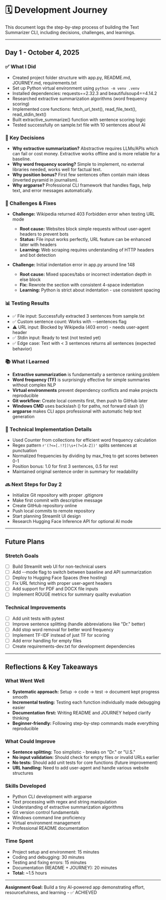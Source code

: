 # 🗓️ Development Journey

This document logs the step-by-step process of building the Text Summarizer CLI, including decisions, challenges, and learnings.

---

## Day 1 - October 4, 2025

### ✅ What I Did
- Created project folder structure with app.py, README.md, JOURNEY.md, requirements.txt
- Set up Python virtual environment using `python -m venv .venv`
- Installed dependencies: requests==2.32.3 and beautifulsoup4==4.14.2
- Researched extractive summarization algorithms (word frequency scoring)
- Implemented core functions: fetch_url_text(), read_file_text(), read_stdin_text()
- Built extractive_summarize() function with sentence scoring logic
- Tested successfully on sample.txt file with 10 sentences about AI

### 🔧 Key Decisions
- **Why extractive summarization?** Abstractive requires LLMs/APIs which can fail or cost money. Extractive works offline and is more reliable for a baseline.
- **Why word frequency scoring?** Simple to implement, no external libraries needed, works well for factual text.
- **Why position bonus?** First few sentences often contain main ideas (inverted pyramid in journalism).
- **Why argparse?** Professional CLI framework that handles flags, help text, and error messages automatically.

### 🐛 Challenges & Fixes
- **Challenge:** Wikipedia returned 403 Forbidden error when testing URL mode
  - **Root cause:** Websites block simple requests without user-agent headers to prevent bots
  - **Status:** File input works perfectly, URL feature can be enhanced later with headers
  - **Learning:** Web scraping requires understanding of HTTP headers and bot detection
  
- **Challenge:** Initial indentation error in app.py around line 148
  - **Root cause:** Mixed spaces/tabs or incorrect indentation depth in else block
  - **Fix:** Rewrote the section with consistent 4-space indentation
  - **Learning:** Python is strict about indentation - use consistent spacing

### 📊 Testing Results
- ✅ File input: Successfully extracted 3 sentences from sample.txt
- ✅ Custom sentence count: Works with --sentences flag
- ⚠️ URL input: Blocked by Wikipedia (403 error) - needs user-agent header
- ✅ Stdin input: Ready to test (not tested yet)
- ✅ Edge case: Text with < 3 sentences returns all sentences (expected behavior)

### 📚 What I Learned
- **Extractive summarization** is fundamentally a sentence ranking problem
- **Word frequency (TF)** is surprisingly effective for simple summaries without complex NLP
- **Virtual environments** prevent dependency conflicts and make projects reproducible
- **Git workflow:** Create local commits first, then push to GitHub later
- **Windows CMD** uses backslash (\) for paths, not forward slash (/)
- **argparse** makes CLI apps professional with automatic help text generation

### 🎯 Technical Implementation Details
- Used Counter from collections for efficient word frequency calculation
- Regex pattern `r'(?<=[.!?])\s+(?=[A-Z])'` splits sentences at punctuation
- Normalized frequencies by dividing by max_freq to get scores between 0-1
- Position bonus: 1.0 for first 3 sentences, 0.5 for rest
- Maintained original sentence order in summary for readability

### 🔜 Next Steps for Day 2
- Initialize Git repository with proper .gitignore
- Make first commit with descriptive message
- Create GitHub repository online
- Push local commits to remote repository
- Start planning Streamlit UI design
- Research Hugging Face Inference API for optional AI mode

---

## Future Plans

### Stretch Goals
- [ ] Build Streamlit web UI for non-technical users
- [ ] Add --mode flag to switch between baseline and API summarization
- [ ] Deploy to Hugging Face Spaces (free hosting)
- [ ] Fix URL fetching with proper user-agent headers
- [ ] Add support for PDF and DOCX file inputs
- [ ] Implement ROUGE metrics for summary quality evaluation

### Technical Improvements
- [ ] Add unit tests with pytest
- [ ] Improve sentence splitting (handle abbreviations like "Dr." better)
- [ ] Add stop word removal for better word frequency
- [ ] Implement TF-IDF instead of just TF for scoring
- [ ] Add error handling for empty files
- [ ] Create requirements-dev.txt for development dependencies

---

## Reflections & Key Takeaways

### What Went Well
- **Systematic approach:** Setup → code → test → document kept progress smooth
- **Incremental testing:** Testing each function individually made debugging easier
- **Documentation first:** Writing README and JOURNEY helped clarify thinking
- **Beginner-friendly:** Following step-by-step commands made everything reproducible

### What Could Improve
- **Sentence splitting:** Too simplistic - breaks on "Dr." or "U.S." 
- **No input validation:** Should check for empty files or invalid URLs earlier
- **No tests:** Should add unit tests for core functions (future improvement)
- **URL handling:** Need to add user-agent and handle various website structures

### Skills Developed
- Python CLI development with argparse
- Text processing with regex and string manipulation
- Understanding of extractive summarization algorithms
- Git version control fundamentals
- Windows command line proficiency
- Virtual environment management
- Professional README documentation

### Time Spent
- Project setup and environment: 15 minutes
- Coding and debugging: 30 minutes  
- Testing and fixing errors: 15 minutes
- Documentation (README + JOURNEY): 20 minutes
- **Total:** ~1.5 hours

---

**Assignment Goal:** Build a tiny AI-powered app demonstrating effort, resourcefulness, and learning - ✅ ACHIEVED

